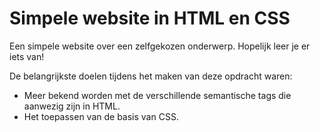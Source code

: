 # Simpele website in HTML en CSS

Een simpele website over een zelfgekozen onderwerp. Hopelijk leer je er iets van!

De belangrijkste doelen tijdens het maken van deze opdracht waren:
- Meer bekend worden met de verschillende semantische tags die aanwezig zijn in HTML.
- Het toepassen van de basis van CSS.
